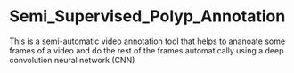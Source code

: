 # Semi_Supervised_Polyp_Annotation
This is a semi-automatic video annotation tool that helps to ananoate some frames of a video and do the rest of the frames automatically using a deep convolution neural network (CNN) 
